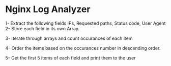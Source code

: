 # Nginx Log Analyzer

1- Extract the following fields
      IPs, Requested paths, Status code, User Agent
2- Store each field in its own Array.

3- Iterate through arrays and  count occurances of each item

4- Order the items based on the occurances number in descending order.

5- Get the first 5 items of each field and print them to the user

